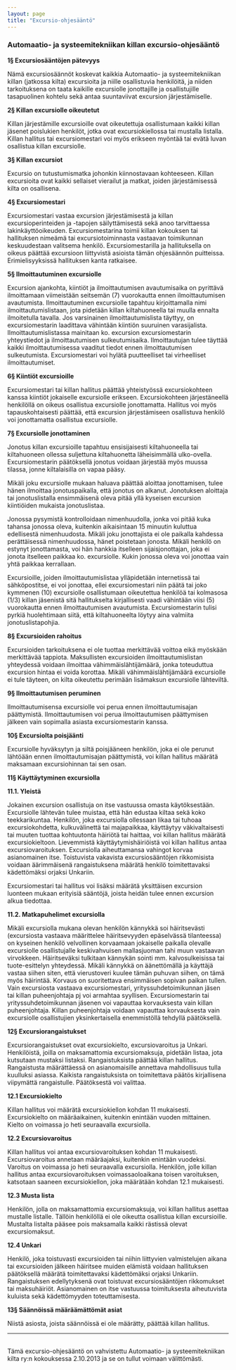 ```yaml
---
layout: page
title: "Excursio-ohjesääntö"
---
```

### Automaatio- ja systeemitekniikan killan excursio-ohjesääntö

**1§ Excursiosääntöjen pätevyys**

Nämä excursiosäännöt koskevat kaikkia Automaatio- ja systeemitekniikan killan (jatkossa kilta) excursioita ja niille osallistuvia henkilöitä, ja niiden tarkoituksena on taata kaikille excursiolle jonottajille ja osallistujille tasapuolinen kohtelu sekä antaa suuntaviivat excursion järjestämiselle.

**2§ Killan excursiolle oikeutetut**

Killan järjestämille excursioille ovat oikeutettuja osallistumaan kaikki killan jäsenet poislukien henkilöt, jotka ovat excursiokiellossa tai mustalla listalla. Killan hallitus tai excursiomestari voi myös erikseen myöntää tai evätä luvan osallistua killan excursiolle.

**3§ Killan excursiot**

Excursio on tutustumismatka johonkin kiinnostavaan kohteeseen. Killan excursioita ovat kaikki sellaiset vierailut ja matkat, joiden järjestämisessä kilta on osallisena.

**4§ Excursiomestari**

Excursiomestari vastaa excursion järjestämisestä ja killan excursioperinteiden ja -tapojen säilyttämisestä sekä anoo tarvittaessa lakinkäyttöoikeuden. Excursiomestarina toimii killan kokouksen tai hallituksen nimeämä tai excursiotoiminnasta vastaavan toimikunnan keskuudestaan valitsema henkilö. Excursiomestarilla ja hallituksella on oikeus päättää excursioon liittyvistä asioista tämän ohjesäännön puitteissa. Erimielisyyksissä hallituksen kanta ratkaisee.

**5§ Ilmoittautuminen excursiolle**

Excursion ajankohta, kiintiöt ja ilmoittautumisen avautumisaika on pyrittävä ilmoittamaan viimeistään seitsemän (7) vuorokautta ennen ilmoittautumisen avautumista. Ilmoittautuminen excursiolle tapahtuu kirjoittamalla nimi ilmoittautumislistaan, jota pidetään killan kiltahuoneella tai muulla ennalta ilmoitetulla tavalla. Jos varsinainen ilmoittautumislista täyttyy, on excursiomestarin laadittava vähintään kiintiön suuruinen varasijalista. Ilmoittautumislistassa mainitaan ko. excursion excursiomestarin yhteystiedot ja ilmoittautumisen sulkeutumisaika. Ilmoittautujan tulee täyttää kaikki ilmoittautumisessa vaaditut tiedot ennen ilmoittautumisen sulkeutumista. Excursiomestari voi hylätä puutteelliset tai virheelliset ilmoittautumiset.

**6§ Kiintiöt excursioille**

Excursiomestari tai killan hallitus päättää yhteistyössä excursiokohteen kanssa kiintiöt jokaiselle excursiolle erikseen. Excursiokohteen järjestäneellä henkilöllä on oikeus osallistua excursiolle jonottamatta. Hallitus voi myös tapauskohtaisesti päättää, että excursion järjestämiseen osallistuva henkilö voi jonottamatta osallistua excursiolle.

**7§ Excursiolle jonottaminen**

Jonotus killan excursioille tapahtuu ensisijaisesti kiltahuoneella tai kiltahuoneen ollessa suljettuna kiltahuonetta läheisimmällä ulko-ovella. Excursiomestarin päätöksellä jonotus voidaan järjestää myös muussa tilassa, jonne kiltalaisilla on vapaa pääsy.

Mikäli joku excursiolle mukaan haluava päättää aloittaa jonottamisen, tulee hänen ilmoittaa jonotuspaikalla, että jonotus on alkanut. Jonotuksen aloittaja tai jonotuslistalla ensimmäisenä oleva pitää yllä kyseisen excursion kiintiöiden mukaista jonotuslistaa.

Jonossa pysymistä kontrolloidaan nimenhuudolla, jonka voi pitää kuka tahansa jonossa oleva, kuitenkin aikaisintaan 15 minuutin kuluttua edellisestä nimenhuudosta. Mikäli joku jonottajista ei ole paikalla kahdessa perättäisessä nimenhuudossa, hänet poistetaan jonosta. Mikäli henkilö on estynyt jonottamasta, voi hän hankkia itselleen sijaisjonottajan, joka ei jonota itselleen paikkaa ko. excursiolle. Kukin jonossa oleva voi jonottaa vain yhtä paikkaa kerrallaan.

Excursioille, joiden ilmoittautumislistaa ylläpidetään internetissä tai sähköpostitse, ei voi jonottaa, ellei excursiomestari niin päätä tai joko kymmenen (10) excursiolle osallistumaan oikeutettua henkilöä tai kolmasosa (1/3) killan jäsenistä sitä hallitukselta kirjallisesti vaadi vähintään viisi (5) vuorokautta ennen ilmoittautumisen avautumista. Excursiomestarin tulisi pyrkiä huolehtimaan siitä, että kiltahuoneelta löytyy aina valmiita jonotuslistapohjia.

**8§ Excursioiden rahoitus**

Excursioiden tarkoituksena ei ole tuottaa merkittävää voittoa eikä myöskään merkittävää tappiota. Maksullisten excursioiden ilmoittautumislistan yhteydessä voidaan ilmoittaa vähimmäislähtijämäärä, jonka toteuduttua excursion hintaa ei voida korottaa. Mikäli vähimmäislähtijämäärä excursiolle ei tule täyteen, on kilta oikeutettu perimään lisämaksun excursiolle lähteviltä.

**9§ Ilmoittautumisen peruminen**

Ilmoittautumisensa excursiolle voi perua ennen ilmoittautumisajan päättymistä. Ilmoittautumisen voi perua ilmoittautumisen päättymisen jälkeen vain sopimalla asiasta excursiomestarin kanssa.

**10§ Excursiolta poisjäänti**

Excursiolle hyväksytyn ja siltä poisjääneen henkilön, joka ei ole perunut lähtöään ennen ilmoittautumisajan päättymistä, voi killan hallitus määrätä maksamaan excursiohinnan tai sen osan.

**11§ Käyttäytyminen excursiolla**

**11.1. Yleistä**

Jokainen excursion osallistuja on itse vastuussa omasta käytöksestään. Excursiolle lähtevän tulee muistaa, että hän edustaa kiltaa sekä koko teekkarikuntaa. Henkilön, joka excursiolla ollessaan likaa tai tuhoaa excursiokohdetta, kulkuvälinettä tai majapaikkaa, käyttäytyy väkivaltaisesti tai muuten tuottaa kohtuutonta häiriötä tai haittaa, voi killan hallitus määrätä excursiokieltoon. Lievemmistä käyttäytymishäiriöistä voi killan hallitus antaa excursiovaroituksen. Excursiolla aiheuttamansa vahingot korvaa asianomainen itse. Toistuvista vakavista excursiosääntöjen rikkomisista voidaan äärimmäisenä rangaistuksena määrätä henkilö toimitettavaksi kädettömäksi orjaksi Unkariin.

Excursiomestari tai hallitus voi lisäksi määrätä yksittäisen excursion luonteen mukaan erityisiä sääntöjä, joista heidän tulee ennen excursion alkua tiedottaa.

**11.2. Matkapuhelimet excursiolla**

Mikäli excursiolla mukana olevan henkilön kännykkä soi häiritsevästi (excursiosta vastaava määrittelee häiritsevyyden epäselvässä tilanteessa) on kyseinen henkilö velvollinen korvaamaan jokaiselle paikalla olevalle excursiolle osallistujalle keskivahvuisen mallasjuoman tahi muun vastaavan virvokkeen. Häiritseväksi tulkitaan kännykän sointi mm. kalvosulkeisissa tai tuote-esittelyn yhteydessä. Mikäli kännykkä on äänettömällä ja käyttäjä vastaa siihen siten, että vierustoveri kuulee tämän puhuvan siihen, on tämä myös häirintää. Korvaus on suoritettava ensimmäisen sopivan paikan tullen. Vain excursiosta vastaava excursiomestari, yrityssuhdetoimikunnan jäsen tai killan puheenjohtaja pj voi armahtaa syyllisen. Excursiomestarin tai yrityssuhdetoimikunnan jäsenen voi vapauttaa korvauksesta vain killan puheenjohtaja. Killan puheenjohtaja voidaan vapauttaa korvauksesta vain excursiolle osallistujien yksinkertaisella enemmistöllä tehdyllä päätöksellä.

**12§ Excursiorangaistukset**

Excursiorangaistukset ovat excursiokielto, excursiovaroitus ja Unkari. Henkilöistä, joilla on maksamattomia excursiomaksuja, pidetään listaa, jota kutsutaan mustaksi listaksi. Rangaistuksista päättää killan hallitus. Rangaistusta määrättäessä on asianomaisille annettava mahdollisuus tulla kuulluksi asiassa. Kaikista rangaistuksista on toimitettava päätös kirjallisena viipymättä rangaistulle. Päätöksestä voi valittaa.

**12.1 Excursiokielto**

Killan hallitus voi määrätä excursiokiellon kohdan 11 mukaisesti. Excursiokielto on määräaikainen, kuitenkin enintään vuoden mittainen. Kielto on voimassa jo heti seuraavalla excursiolla.

**12.2 Excursiovaroitus**

Killan hallitus voi antaa excursiovaroituksen kohdan 11 mukaisesti. Excursiovaroitus annetaan määräajaksi, kuitenkin enintään vuodeksi. Varoitus on voimassa jo heti seuraavalla excursiolla. Henkilön, jolle killan hallitus antaa excursiovaroituksen voimassaoloaikana toisen varoituksen, katsotaan saaneen excursiokiellon, joka määrätään kohdan 12.1 mukaisesti.

**12.3 Musta lista**

Henkilön, jolla on maksamattomia excursiomaksuja, voi killan hallitus asettaa mustalle listalle. Tällöin henkilöllä ei ole oikeutta osallistua killan excursioille. Mustalta listalta pääsee pois maksamalla kaikki rästissä olevat excursiomaksut.

**12.4 Unkari**

Henkilö, joka toistuvasti excursioiden tai niihin liittyvien valmistelujen aikana tai excursioiden jälkeen häiritsee muiden elämistä voidaan hallituksen päätöksellä määrätä toimitettavaksi kädettömäksi orjaksi Unkariin. Rangaistuksen edellytyksenä ovat toistuvat excursiosääntöjen rikkomukset tai maksuhäiriöt. Asianomainen on itse vastuussa toimituksesta aiheutuvista kuluista sekä kädettömyyden toteuttamisesta.

**13§ Säännöissä määräämättömät asiat**

Niistä asiosta, joista säännöissä ei ole määrätty, päättää killan hallitus.

---
<br>
Tämä excursio-ohjesääntö on vahvistettu Automaatio- ja systeemitekniikan kilta ry:n kokouksessa 2.10.2013 ja se on tullut voimaan välittömästi.
